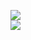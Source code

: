 [![](https://img.shields.io/badge/Made%20With-Github%20Spray-lightgrey.svg?style=for-the-badge&logo=github)](https://github.com/Annihil/github-spray#567)  
[![](https://i.imgur.com/2DrTn0Z.gif)](https://github.com/Annihil/github-spray)